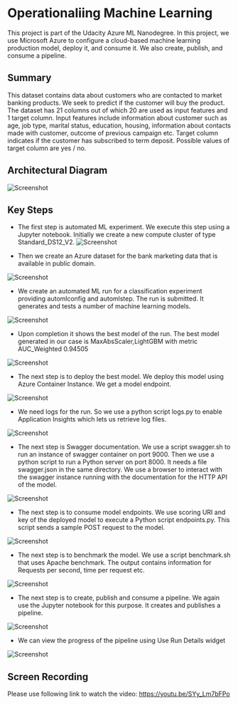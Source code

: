 # Operationaliing Machine Learning

This project is part of the Udacity Azure ML Nanodegree.
In this project, we use Microsoft Azure to configure a cloud-based machine learning production model, deploy it, and consume it. We also create, publish, and consume a pipeline. 

## Summary
This dataset contains data about customers who are contacted to market banking products. We seek to predict if the customer will buy the product. The dataset has 21 columns out of which 20 are used as input features and 1 target column. Input features include information about customer such as age, job type, marital status, education, housing, information about contacts made with customer, outcome of previous campaign etc. Target column indicates if the customer has subscribed to term deposit. Possible values of target column are yes / no.

## Architectural Diagram
![Screenshot](Screenshots/ArchitectureDiagram.png)

## Key Steps
*	The first step is automated ML experiment. We execute this step using a Jupyter notebook. Initially we create a new compute cluster of type Standard_DS12_V2.
![Screenshot](Screenshots/Compute.jpg)

*	Then we create an Azure dataset for the bank marketing data that is available in public domain.

![Screenshot](Screenshots/BankMarketingDataset.jpg)

*	We create an automated ML run for a classification experiment providing automlconfig and automlstep. The run is submitted. It generates and tests a number of machine learning models. 

![Screenshot](Screenshots/AutoMLmoduleCompleted.jpg)

*	Upon completion it shows the best model of the run. The best model generated in our case is MaxAbsScaler,LightGBM with metric AUC_Weighted 0.94505

![Screenshot](Screenshots/BestModelSummary.jpg)

*	The next step is to deploy the best model. We deploy this model using Azure Container Instance. We get a model endpoint.

![Screenshot](Screenshots/BestModelDeployed.jpg)

*	We need logs for the run. So we use a python script logs.py to enable Application Insights which lets us retrieve log files. 

![Screenshot](Screenshots/EndpointApplicationInsightsEnabled.jpg)

*	The next step is Swagger documentation. We use a script swagger.sh to run an instance of swagger container on port 9000. Then we use a python script to run a Python server on port 8000. It needs a file swagger.json in the same directory. We use a browser to interact with the swagger instance running with the documentation for the HTTP API of the model.

![Screenshot](Screenshots/swagger1.jpg)

*	The next step is to consume model endpoints. We use scoring URI and key of the deployed model to execute a Python script endpoints.py. This script sends a sample POST request to the model. 

![Screenshot](Screenshots/endpointdotpy_output2.jpg)

*	The next step is to benchmark the model. We use a script benchmark.sh that uses Apache benchmark. The output contains information for Requests per second, time per request etc.

![Screenshot](Screenshots/benchmark3.jpg)

*	The next step is to create, publish and consume a pipeline. We again use the Jupyter notebook for this purpose.  It creates and publishes a pipeline. 

![Screenshot](Screenshots/pipelineInNotebook.jpg)

*	We can view the progress of the pipeline using Use Run Details widget

![Screenshot](Screenshots/pipelineInStudio.jpg)

## Screen Recording
Please use following link to watch the video:
https://youtu.be/SYy_Lm7bFPo



